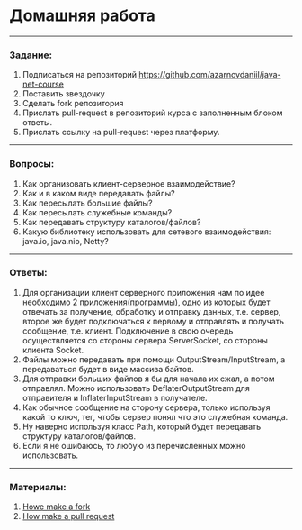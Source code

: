 # Домашняя работа

---

### Задание:

1. Подписаться на репозиторий https://github.com/azarnovdaniil/java-net-course
2. Поставить звездочку 
3. Сделать fork репозитория
4. Прислать pull-request в репозиторий курса с заполненным блоком ответы.
5. Прислать ссылку на pull-request через платформу.

---

### Вопросы:

1. Как организовать клиент-серверное взаимодействие?
2. Как и в каком виде передавать файлы?
3. Как пересылать большие файлы?
4. Как пересылать служебные команды?
5. Как передавать структуру каталогов/файлов?
6. Какую библиотеку использовать для сетевого взаимодействия: java.io, java.nio, Netty?

---

### Ответы:

1. Для организации клиент серверного приложения нам по идее необходимо 2 приложения(программы), одно из которых будет
   отвечать за получение, обработку и отправку данных, т.е. сервер, второе же будет подключаться к первому и отправлять 
   и получать сообщение, т.е. клиент. Подключение в свою очередь осуществляется со стороны сервера ServerSoсket, со 
   стороны клиента Socket.
2. Файлы можно передавать при помощи OutputStream/InputStream, а передаваться будет в виде массива байтов.
3. Для отправки больших файлов я бы для начала их сжал, а потом отправлял. Можно использовать DeflaterOutputStream для 
   отправителя и InflaterInputStream в получателе.
4. Как обычное сообщение на сторону сервера, только используя какой то ключ, тег, чтобы сервер понял что это служебная
   команда.
5. Ну наверно используя класс Path, который будет передавать структуру каталогов/файлов.
6. Если я не ошибаюсь, то любую из перечисленных можно использовать.



---

### Материалы:

1. [Howe make a fork](https://docs.github.com/en/github/getting-started-with-github/fork-a-repo)
2. [How make a pull request](https://docs.github.com/en/github/collaborating-with-issues-and-pull-requests/creating-a-pull-request)

